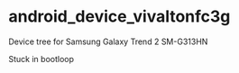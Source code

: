 android_device_vivaltonfc3g
======================

Device tree for Samsung Galaxy Trend 2 SM-G313HN

Stuck in bootloop
